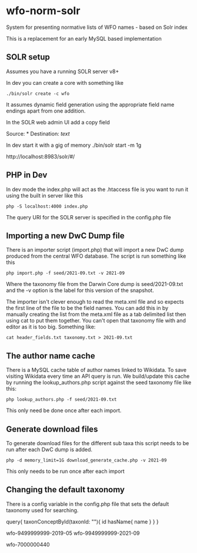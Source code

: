 # wfo-norm-solr

System for presenting normative lists of WFO names - based on Solr index

This is a replacement for an early MySQL based implementation

## SOLR setup

Assumes you have a running SOLR server v8+

In dev you can create a core with something like
```
./bin/solr create -c wfo
```
It assumes dynamic field generation using the appropriate field name endings apart from one addition.

In the SOLR web admin UI add a copy field 

Source: *
Destination: _text_

In dev start it with a gig of memory ./bin/solr start -m 1g

http://localhost:8983/solr/#/

## PHP in Dev

In dev mode the index.php will act as the .htaccess file is you want to run it using the built in server like this

```
php -S localhost:4000 index.php
```

The query URI for the SOLR server is specified in the config.php file

## Importing a new DwC Dump file

There is an importer script (import.php) that will import a new DwC dump produced from the central WFO database. The script is run something like this

```
php import.php -f seed/2021-09.txt -v 2021-09
```

Where the taxonomy file from the Darwin Core dump is seed/2021-09.txt and the -v option is the label for this version of the snapshot.

The importer isn't clever enough to read the meta.xml file and so expects the first line of the file to be the field names. You can add this in by manually creating the list from the meta.xml file as a tab delimited list then using cat to put them together. You can't open that taxonomy file with and editor as it is too big. Something like:

```
cat header_fields.txt taxonomy.txt > 2021-09.txt
```

## The author name cache

There is a MySQL cache table of author names linked to Wikidata. To save visiting Wikidata every time an API query is run. We build/update this cache by running the lookup_authors.php script against the seed taxonomy file like this:

```
php lookup_authors.php -f seed/2021-09.txt
```
This only need be done once after each import.

## Generate download files

To generate download files for the different sub taxa this script needs to be run after each DwC dump is added.

```
php -d memory_limit=1G download_generate_cache.php -v 2021-09
```
This only needs to be run once after each import 

## Changing the default taxonomy

There is a config variable in the config.php file that sets the default taxonomy used for searching.


query{
taxonConceptById(taxonId: ""){
  id
  hasName{
    name
  }
}
}


wfo-9499999999-2019-05
wfo-9949999999-2021-09

wfo-7000000440

